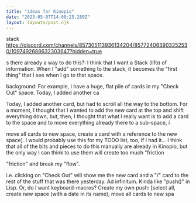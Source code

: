 ```yaml
---
title: "ideas for Kinopio"
date: "2023-05-07T14:00:25.289Z"
layout: layouts/post.njk
---
```

stack https://discord.com/channels/857305113936134204/857724063903252530/1097492688632303647?hidden=true

s there already a way to do this?: I think that I want a Stack (lifo) of information.  When I "add" something to the stack, it becomes the "first thing" that I see when I go to that space.

background: For example, I have a huge, flat pile of cards in my "Check Out" space.  Today, I added another ca

Today, I added another card, but had to scroll all the way to the bottom.  For a moment, I thought that I wanted to add the new card at the top and shift everything down, but, then, I thought that what I really want is to add a card to the space and to move everything already there to a sub-space, i

move all cards to new space, create a card with a reference to the new space].  I would probably use this for my TODO list, too, if I had it...  I think that all of the bits and pieces to do this manually are already in Kinopio, but the only way I can think to use them will create too much "friction

"friction" and break my "flow". 


i.e. clicking on "Check Out" will show me the new card and a "/" card to the rest of the stuff that was there yesterday.  Ad infinitum. Kinda like "push()" in Lisp.  Or, do I want keyboard-macros?  Create my own push: [select all, create new space (with a date in its name), move all cards to new spa



